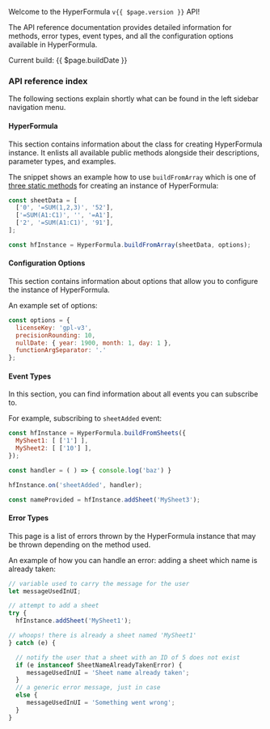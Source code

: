 Welcome to the HyperFormula `v{{ $page.version }}` API!

The API reference documentation provides detailed information for methods, error types, event types, and all the configuration options available in HyperFormula.

Current build: {{ $page.buildDate }}

### API reference index

The following sections explain shortly what can be found in the left sidebar navigation menu.

#### HyperFormula
This section contains information about the class for creating HyperFormula instance. It enlists all available public methods alongside their descriptions, parameter types, and examples.

The snippet shows an example how to use `buildFromArray` which is one of [three static methods](/api/classes/hyperformula.html#factories) for creating an instance of HyperFormula:
```javascript
const sheetData = [
  ['0', '=SUM(1,2,3)', '52'],
  ['=SUM(A1:C1)', '', '=A1'],
  ['2', '=SUM(A1:C1)', '91'],
];

const hfInstance = HyperFormula.buildFromArray(sheetData, options);
```

#### Configuration Options
This section contains information about options that allow you to configure the instance of HyperFormula.

An example set of options:
```javascript
const options = {
  licenseKey: 'gpl-v3',
  precisionRounding: 10,
  nullDate: { year: 1900, month: 1, day: 1 },
  functionArgSeparator: '.'
};
```

#### Event Types
In this section, you can find information about all events you can subscribe to.

For example, subscribing to `sheetAdded` event:

```javascript
const hfInstance = HyperFormula.buildFromSheets({
  MySheet1: [ ['1'] ],
  MySheet2: [ ['10'] ],
});

const handler = ( ) => { console.log('baz') }

hfInstance.on('sheetAdded', handler);

const nameProvided = hfInstance.addSheet('MySheet3');
```

#### Error Types
This page is a list of errors thrown by the HyperFormula instance that may be thrown depending on the method used.

An example of how you can handle an error: adding a sheet which name is already taken:
```javascript
// variable used to carry the message for the user
let messageUsedInUI;

// attempt to add a sheet
try {
  hfInstance.addSheet('MySheet1');

// whoops! there is already a sheet named 'MySheet1'
} catch (e) {

  // notify the user that a sheet with an ID of 5 does not exist
  if (e instanceof SheetNameAlreadyTakenError) {
     messageUsedInUI = 'Sheet name already taken';
  }
  // a generic error message, just in case
  else {
     messageUsedInUI = 'Something went wrong';
  }
}
```
